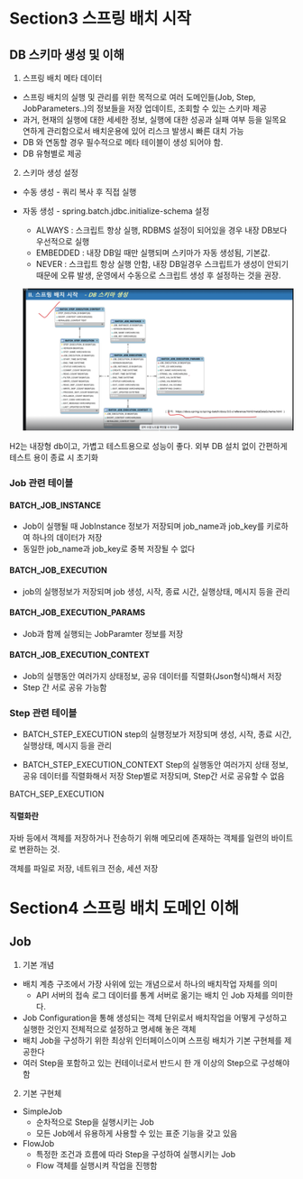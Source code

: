 # Section3 스프링 배치 시작

## DB 스키마 생성 및 이해
1. 스프링 배치 메타 데이터
- 스프링 배치의 실행 및 관리를 위한 목적으로 여러 도메인들(Job, Step, JobParameters..)의 정보들을 저장 업데이트, 조회할 수 있는 스키마 제공
- 과거, 현재의 실행에 대한 세세한 정보, 실행에 대한 성공과 실패 여부 등을 일목요연하게 관리함으로서 배치운용에 있어 리스크 발생시 빠른 대치 가능
- DB 와 연동할 경우 필수적으로 메타 테이블이 생성 되어야 함.
- DB 유형별로 제공

2. 스키마 생성 설정
- 수동 생성 - 쿼리 복사 후 직접 실행
- 자동 생성 - spring.batch.jdbc.initialize-schema 설정
  - ALWAYS : 스크립트 항상 실행, RDBMS 설정이 되어있을 경우 내장 DB보다 우선적으로 실행
  - EMBEDDED : 내장 DB일 때만 실행되며 스키마가 자동 생성됨, 기본값.
  - NEVER : 스크립트 항상 실행 안함, 내장 DB일경우 스크립트가 생성이 안되기 때문에 오류 발생, 운영에서 수동으로 스크립트 생성 후 설정하는 것을 권장.

  ![alt text](image.png)

H2는 내장형 db이고, 가볍고 테스트용으로 성능이 좋다.
외부 DB 설치 없이 간편하게 테스트 용이
종료 시 초기화

### Job 관련 테이블
#### BATCH_JOB_INSTANCE
- Job이 실행될 때 JobInstance 정보가 저장되며 job_name과 job_key를 키로하여 하나의 데이터가 저장
- 동일한 job_name과 job_key로 중복 저장될 수 없다

#### BATCH_JOB_EXECUTION
- job의 실행정보가 저장되며 job 생성, 시작, 종료 시간, 실행상태, 메시지 등을 관리

#### BATCH_JOB_EXECUTION_PARAMS
- Job과 함께 실행되는 JobParamter 정보를 저장

#### BATCH_JOB_EXECUTION_CONTEXT
- Job의 실행동안 여러가지 상태정보, 공유 데이터를 직렬화(Json형식)해서 저장
- Step 간 서로 공유 가능함

### Step 관련 테이블
- BATCH_STEP_EXECUTION 
step의 실행정보가 저장되며 생성, 시작, 종료 시간, 실행상태, 메시지 등을 관리

- BATCH_STEP_EXECUTION_CONTEXT
Step의 실행동안 여러가지 상태 정보, 공유 데이터를 직렬화해서 저장
Step별로 저장되며, Step간 서로 공유할 수 없음

BATCH_SEP_EXECUTION


#### 직렬화란
자바 등에서 객체를 저장하거나 전송하기 위해 
메모리에 존재하는 객체를 일련의 바이트로 변환하는 것.

객체를 파일로 저장, 네트워크 전송, 세션 저장



# Section4 스프링 배치 도메인 이해 

## Job

1. 기본 개념
- 배치 계층 구조에서 가장 사위에 있는 개념으로서 하나의 배치작업 자체를 의미
  - API 서버의 접속 로그 데이터를 통계 서버로 옮기는 배치 인 Job 자체를 의미한다.
- Job Configuration을 통해 생성되는 객체 단위로서 배치작업을 어떻게 구성하고 실행한 것인지 전체적으로 설정하고 명세해 놓은 객체
- 배치 Job을 구성하기 위한 최상위 인터페이스이며 스프링 배치가 기본 구현체를 제공한다
- 여러 Step을 포함하고 있는 컨테이너로서 반드시 한 개 이상의 Step으로 구성해야 함

2. 기본 구현체
- SimpleJob
  - 순차적으로 Step을 실행시키는 Job
  - 모든 Job에서 유용하게 사용할 수 있는 표준 기능을 갖고 있음
- FlowJob
  - 특정한 조건과 흐름에 따라 Step을 구성하여 실행시키는 Job
  - Flow 객체를 실행시켜 작업을 진행함

 